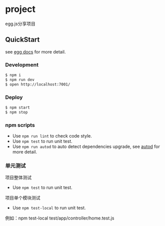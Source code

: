 # project

egg.js分享项目

## QuickStart

<!-- add docs here for user -->

see [egg docs][egg] for more detail.

### Development

```bash
$ npm i
$ npm run dev
$ open http://localhost:7001/
```

### Deploy

```bash
$ npm start
$ npm stop
```

### npm scripts

- Use `npm run lint` to check code style.
- Use `npm test` to run unit test.
- Use `npm run autod` to auto detect dependencies upgrade, see [autod](https://www.npmjs.com/package/autod) for more detail.


### 单元测试

项目整体测试
- Use `npm test` to run unit test.


项目单个模块测试
- Use `npm test-local` to run unit test.

例如：npm test-local test/app/controller/home.test.js


[egg]: https://eggjs.org
